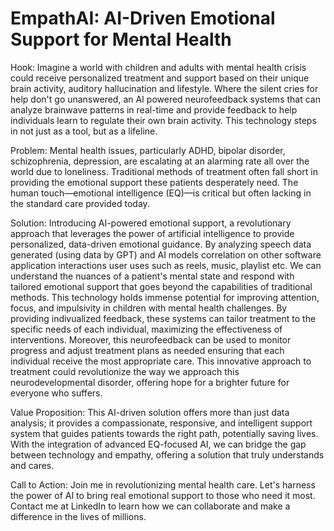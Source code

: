 # EmpathAI: AI-Driven Emotional Support for Mental Health

Hook:
Imagine a world with children and adults with mental health crisis could receive personalized treatment and support based on their unique brain activity, auditory hallucination and lifestyle. Where the silent cries for help don't go unanswered, an AI powered neurofeedback systems that can analyze brainwave patterns in real-time and provide feedback to help individuals learn to regulate their own brain activity. This technology steps in not just as a tool, but as a lifeline.

Problem:
Mental health issues, particularly ADHD, bipolar disorder, schizophrenia, depression, are escalating at an alarming rate all over the world due to loneliness. Traditional methods of treatment often fall short in providing the emotional support these patients desperately need. The human touch—emotional intelligence (EQ)—is critical but often lacking in the standard care provided today.

Solution:
Introducing AI-powered emotional support, a revolutionary approach that leverages the power of artificial intelligence to provide personalized, data-driven emotional guidance. By analyzing speech data generated (using data by GPT) and AI models correlation on other software application interactions user uses such as reels, music, playlist etc. We can understand the nuances of a patient's mental state and respond with tailored emotional support that goes beyond the capabilities of traditional methods. This technology holds immense potential for improving attention, focus, and impulsivity in children with mental health challenges. By providing indivualized feedback, these systems can tailor treatment to the specific needs of each individual, maximizing the effectiveness of interventions. Moreover, this neurofeedback can be used to monitor progress and adjust treatment plans as needed ensuring that each individual receive the most appropriate care. This innovative approach to treatment could revolutionize the way we approach this neurodevelopmental disorder, offering hope for a brighter future for everyone who suffers.

Value Proposition:
This AI-driven solution offers more than just data analysis; it provides a compassionate, responsive, and intelligent support system that guides patients towards the right path, potentially saving lives. With the integration of advanced EQ-focused AI, we can bridge the gap between technology and empathy, offering a solution that truly understands and cares.

Call to Action:
Join me in revolutionizing mental health care. Let's harness the power of AI to bring real emotional support to those who need it most. Contact me at LinkedIn to learn how we can collaborate and make a difference in the lives of millions.
